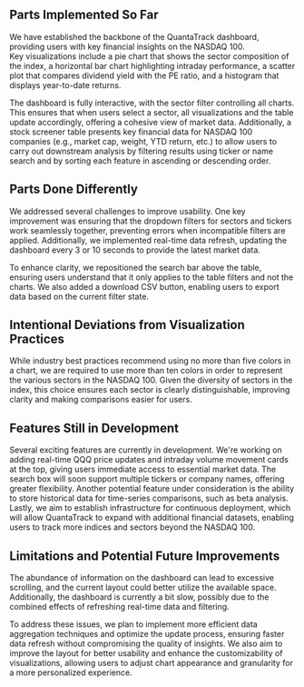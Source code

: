 ## Parts Implemented So Far

We have established the backbone of the QuantaTrack dashboard, providing users with key financial insights on the NASDAQ 100.  
Key visualizations include a pie chart that shows the sector composition of the index, a horizontal bar chart highlighting intraday performance, a scatter plot that compares dividend yield with the PE ratio, and a histogram that displays year-to-date returns.

The dashboard is fully interactive, with the sector filter controlling all charts. This ensures that when users select a sector, all visualizations and the table update accordingly, offering a cohesive view of market data. Additionally, a stock screener table presents key financial data for NASDAQ 100 companies (e.g., market cap, weight, YTD return, etc.) to allow users to carry out downstream analysis by filtering results using ticker or name search and by sorting each feature in ascending or descending order.

## Parts Done Differently

We addressed several challenges to improve usability. One key improvement was ensuring that the dropdown filters for sectors and tickers work seamlessly together, preventing errors when incompatible filters are applied. Additionally, we implemented real-time data refresh, updating the dashboard every 3 or 10 seconds to provide the latest market data.

To enhance clarity, we repositioned the search bar above the table, ensuring users understand that it only applies to the table filters and not the charts. We also added a download CSV button, enabling users to export data based on the current filter state.

## Intentional Deviations from Visualization Practices

While industry best practices recommend using no more than five colors in a chart, we are required to use more than ten colors in order to represent the various sectors in the NASDAQ 100. Given the diversity of sectors in the index, this choice ensures each sector is clearly distinguishable, improving clarity and making comparisons easier for users.

## Features Still in Development

Several exciting features are currently in development. We're working on adding real-time QQQ price updates and intraday volume movement cards at the top, giving users immediate access to essential market data. The search box will soon support multiple tickers or company names, offering greater flexibility. Another potential feature under consideration is the ability to store historical data for time-series comparisons, such as beta analysis. Lastly, we aim to establish infrastructure for continuous deployment, which will allow QuantaTrack to expand with additional financial datasets, enabling users to track more indices and sectors beyond the NASDAQ 100.

## Limitations and Potential Future Improvements

The abundance of information on the dashboard can lead to excessive scrolling, and the current layout could better utilize the available space. Additionally, the dashboard is currently a bit slow, possibly due to the combined effects of refreshing real-time data and filtering.

To address these issues, we plan to implement more efficient data aggregation techniques and optimize the update process, ensuring faster data refresh without compromising the quality of insights. We also aim to improve the layout for better usability and enhance the customizability of visualizations, allowing users to adjust chart appearance and granularity for a more personalized experience.
